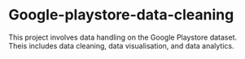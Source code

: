 # Google-playstore-data-cleaning

This project involves data handling on the Google Playstore dataset.\
Theis includes data cleaning, data visualisation, and data analytics.
